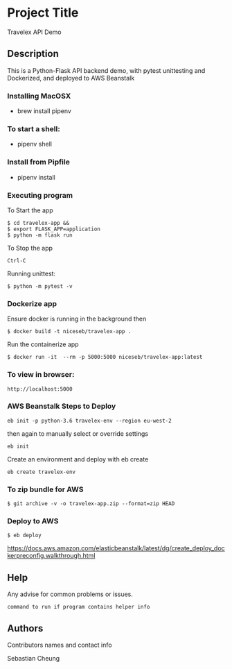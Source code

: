 # Project Title

Travelex API Demo

## Description

This is a Python-Flask API backend demo, with pytest unittesting and
Dockerized, and deployed to AWS Beanstalk

### Installing MacOSX

* brew install pipenv


### To start a shell:

* pipenv shell

### Install from Pipfile

* pipenv install

### Executing program

To Start the app
```
$ cd travelex-app &&
$ export FLASK_APP=application
$ python -m flask run
```

To Stop the app
```
Ctrl-C
```

Running unittest:
```
$ python -m pytest -v
```

### Dockerize app
Ensure docker is running in the background then

```
$ docker build -t niceseb/travelex-app .
```


Run the containerize app
```
$ docker run -it  --rm -p 5000:5000 niceseb/travelex-app:latest
```

### To view in browser:
```
http://localhost:5000
```

### AWS Beanstalk Steps to Deploy
```
eb init -p python-3.6 travelex-env --region eu-west-2
```

then again to manually select or override settings
```
eb init
```

Create an environment and deploy with eb create
```
eb create travelex-env
```

### To zip bundle for AWS
```
$ git archive -v -o travelex-app.zip --format=zip HEAD
```

### Deploy to AWS

```
$ eb deploy
```

https://docs.aws.amazon.com/elasticbeanstalk/latest/dg/create_deploy_dockerpreconfig.walkthrough.html

## Help

Any advise for common problems or issues.
```
command to run if program contains helper info
```

## Authors

Contributors names and contact info

Sebastian Cheung




